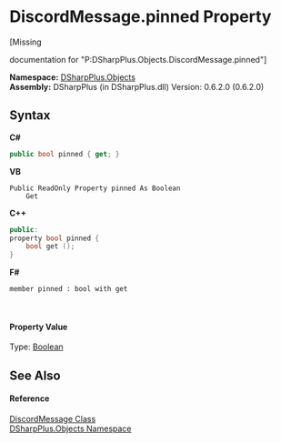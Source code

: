 # DiscordMessage.pinned Property 
 

\[Missing <summary> documentation for "P:DSharpPlus.Objects.DiscordMessage.pinned"\]

**Namespace:**&nbsp;<a href="b70db947-75ff-488f-5245-350c6ca1e522">DSharpPlus.Objects</a><br />**Assembly:**&nbsp;DSharpPlus (in DSharpPlus.dll) Version: 0.6.2.0 (0.6.2.0)

## Syntax

**C#**<br />
``` C#
public bool pinned { get; }
```

**VB**<br />
``` VB
Public ReadOnly Property pinned As Boolean
	Get
```

**C++**<br />
``` C++
public:
property bool pinned {
	bool get ();
}
```

**F#**<br />
``` F#
member pinned : bool with get

```

<br />

#### Property Value
Type: <a href="http://msdn2.microsoft.com/en-us/library/a28wyd50" target="_blank">Boolean</a>

## See Also


#### Reference
<a href="624f2cf1-a9bc-96bc-c884-33ba518d0b5d">DiscordMessage Class</a><br /><a href="b70db947-75ff-488f-5245-350c6ca1e522">DSharpPlus.Objects Namespace</a><br />